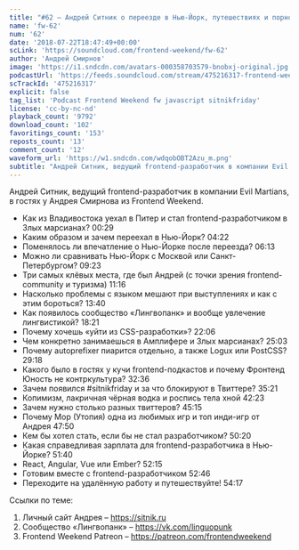 ```yaml
---
title: "#62 – Андрей Ситник о переезде в Нью-Йорк, путешествиях и порно в Твиттере"
name: 'fw-62'
num: '62'
date: '2018-07-22T18:47:49+00:00'
scLink: 'https://soundcloud.com/frontend-weekend/fw-62'
author: 'Андрей Смирнов'
image: 'https://i1.sndcdn.com/avatars-000358703579-bnobxj-original.jpg'
podcastUrl: 'https://feeds.soundcloud.com/stream/475216317-frontend-weekend-fw-62.m4a'
scTrackId: '475216317'
explicit: false
tag_list: 'Podcast Frontend Weekend fw javascript sitnikfriday'
license: 'cc-by-nc-nd'
playback_count: '9792'
download_count: '102'
favoritings_count: '153'
reposts_count: '13'
comment_count: '12'
waveform_url: 'https://w1.sndcdn.com/wdqobOBT2Azu_m.png'
subtitle: "Андрей Ситник, ведущий frontend-разработчик в компании Evil Martians, в гостях у Андрея Смирнова из Frontend Weekend. "
---
```

Андрей Ситник, ведущий frontend-разработчик в компании Evil Martians, в гостях у Андрея Смирнова из Frontend Weekend. 

- Как из Владивостока уехал в Питер и стал frontend-разработчиком в Злых марсианах? <timecode sec="29">00:29</timecode>
- Каким образом и зачем переехал в Нью-Йорк? <timecode sec="262">04:22</timecode>
- Поменялось ли впечатление о Нью-Йорке после переезда? <timecode sec="373">06:13</timecode>
- Можно ли сравнивать Нью-Йорк с Москвой или Санкт-Петербургом? <timecode sec="563">09:23</timecode>
- Три самых клёвых места, где был Андрей (с точки зрения frontend-community и туризма) <timecode sec="676">11:16</timecode>
- Насколько проблемы с языком мешают при выступлениях и как с этим бороться? <timecode sec="820">13:40</timecode>
- Как появилось сообщество «Лингвопанк» и вообще увлечение лингвистикой? <timecode sec="1101">18:21</timecode>
- Почему хочешь «уйти из CSS-разработки»? <timecode sec="1326">22:06</timecode>
- Чем конкретно занимаешься в Амплифере и Злых марсианах? <timecode sec="1503">25:03</timecode>
- Почему autoprefixer пиарится отдельно, а также Logux или PostCSS? <timecode sec="1758">29:18</timecode>
- Какого было в гостях у кучи frontend-подкастов и почему Фронтенд Юность не контркультура? <timecode sec="1956">32:36</timecode>
- Зачем появился #sitnikfriday и за что блокируют в Твиттере? <timecode sec="2121">35:21</timecode>
- Копимизм, лакричная чёрная водка и роспись тела хной <timecode sec="2543">42:23</timecode>
- Зачем нужно столько разных твиттеров? <timecode sec="2715">45:15</timecode>
- Почему Мор (Утопия) одна из любимых игр и топ инди-игр от Андрея <timecode sec="2870">47:50</timecode>
- Кем бы хотел стать, если бы не стал разработчиком? <timecode sec="3020">50:20</timecode>
- Какая справедливая зарплата для frontend-разработчика в Нью-Йорке? <timecode sec="3100">51:40</timecode>
- React, Angular, Vue или Ember? <timecode sec="3135">52:15</timecode>
- Готовим вместе с frontend-разработчиком <timecode sec="3166">52:46</timecode>
- Переходите на удалённую работу и путешествуйте! <timecode sec="3257">54:17</timecode>

Ссылки по теме:
1) Личный сайт Андрея – https://sitnik.ru
2) Сообщество «Лингвопанк» – https://vk.com/linguopunk
3) Frontend Weekend Patreon – https://patreon.com/frontendweekend